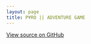 ```yaml
---
layout: page
title: P¥RO || ADVENTURE GAME
---
```


<script src="adventuregamescript.js"></script>

[View source on GitHub](https://github.com/yromakesmusic/ADVENTURE-GAME/blob/master/adventuregamescript.js)